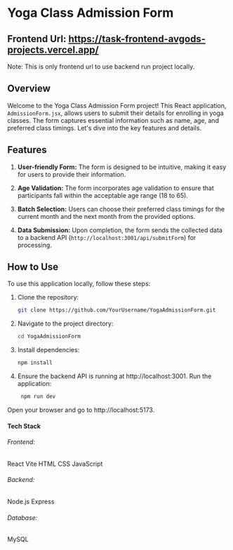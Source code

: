 # Yoga Class Admission Form

## Frontend Url: https://task-frontend-avgods-projects.vercel.app/
Note: This is only frontend url to use backend run project locally.

## Overview

Welcome to the Yoga Class Admission Form project! This React application, `AdmissionForm.jsx`, allows users to submit their details for enrolling in yoga classes. The form captures essential information such as name, age, and preferred class timings. Let's dive into the key features and details.

## Features

1. **User-friendly Form:** The form is designed to be intuitive, making it easy for users to provide their information.

2. **Age Validation:** The form incorporates age validation to ensure that participants fall within the acceptable age range (18 to 65).

3. **Batch Selection:** Users can choose their preferred class timings for the current month and the next month from the provided options.

4. **Data Submission:** Upon completion, the form sends the collected data to a backend API (`http://localhost:3001/api/submitForm`) for processing.

## How to Use

To use this application locally, follow these steps:

1. Clone the repository:
   ```bash
   git clone https://github.com/YourUsername/YogaAdmissionForm.git
2. Navigate to the project directory:
   ```bash
   cd YogaAdmissionForm

3. Install dependencies:

   ```bash
   npm install

4. Ensure the backend API is running at http://localhost:3001.
    Run the application:
   ```bash
    npm run dev

Open your browser and go to http://localhost:5173.

#### Tech Stack
###### Frontend:
React
Vite
HTML
CSS
JavaScript

###### Backend:
Node.js
Express

###### Database:
MySQL


